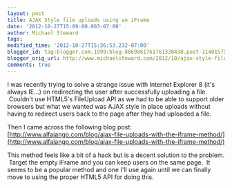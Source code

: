 ```yaml
---
layout: post
title: AJAX Style file uploads using an iFrame
date: '2012-10-27T15:09:00.003-07:00'
author: Michael Steward
tags: 
modified_time: '2012-10-27T15:36:53.232-07:00'
blogger_id: tag:blogger.com,1999:blog-8669861761761330438.post-1140157534990877809
blogger_orig_url: http://www.michaelsteward.com/2012/10/ajax-style-file-uploads-using-iframe.html
comments: true
---
```


I was recently trying to solve a strange issue with Internet Explorer 8 (it's always IE...) on redirecting the user after successfully uploading a file.  Couldn't use HTML5's FileUpload API as we had to be able to support older browsers but what we wanted was AJAX style in place uploads without having to redirect users back to the page after they had uploaded a file.  

Then I came across the following blog post:  
[http://www.alfajango.com/blog/ajax-file-uploads-with-the-iframe-method/](http://www.alfajango.com/blog/ajax-file-uploads-with-the-iframe-method/)  

This method feels like a bit of a hack but is a decent solution to the problem.  Target the empty iFrame and you can keep users on the same page.  It seems to be a popular method and one I'll use again until we can finally move to using the proper HTML5 API for doing this.
